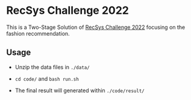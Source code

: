 # RecSys Challenge 2022

This is a Two-Stage Solution of [RecSys Challenge 2022](https://www.recsyschallenge.com/2022/index.html) focusing on the fashion recommendation.

## Usage

- Unzip the data files in `./data/`

- `cd code/` and `bash run.sh`

- The final result will generated within `./code/result/`
